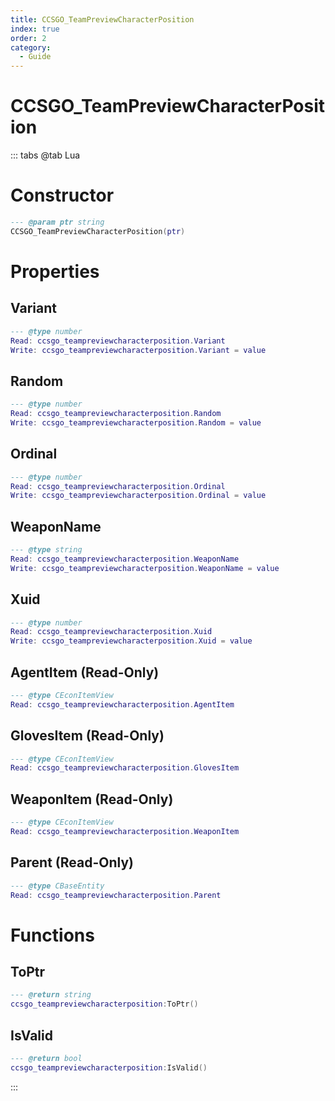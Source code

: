```yaml
---
title: CCSGO_TeamPreviewCharacterPosition
index: true
order: 2
category:
  - Guide
---
```


# CCSGO_TeamPreviewCharacterPosition

::: tabs
@tab Lua
# Constructor
```lua
--- @param ptr string
CCSGO_TeamPreviewCharacterPosition(ptr)
```
# Properties
## Variant 
```lua
--- @type number
Read: ccsgo_teampreviewcharacterposition.Variant
Write: ccsgo_teampreviewcharacterposition.Variant = value
```
## Random 
```lua
--- @type number
Read: ccsgo_teampreviewcharacterposition.Random
Write: ccsgo_teampreviewcharacterposition.Random = value
```
## Ordinal 
```lua
--- @type number
Read: ccsgo_teampreviewcharacterposition.Ordinal
Write: ccsgo_teampreviewcharacterposition.Ordinal = value
```
## WeaponName 
```lua
--- @type string
Read: ccsgo_teampreviewcharacterposition.WeaponName
Write: ccsgo_teampreviewcharacterposition.WeaponName = value
```
## Xuid 
```lua
--- @type number
Read: ccsgo_teampreviewcharacterposition.Xuid
Write: ccsgo_teampreviewcharacterposition.Xuid = value
```
## AgentItem (Read-Only)
```lua
--- @type CEconItemView
Read: ccsgo_teampreviewcharacterposition.AgentItem
```
## GlovesItem (Read-Only)
```lua
--- @type CEconItemView
Read: ccsgo_teampreviewcharacterposition.GlovesItem
```
## WeaponItem (Read-Only)
```lua
--- @type CEconItemView
Read: ccsgo_teampreviewcharacterposition.WeaponItem
```
## Parent (Read-Only)
```lua
--- @type CBaseEntity
Read: ccsgo_teampreviewcharacterposition.Parent
```
# Functions
## ToPtr
```lua
--- @return string
ccsgo_teampreviewcharacterposition:ToPtr()
```
## IsValid
```lua
--- @return bool
ccsgo_teampreviewcharacterposition:IsValid()
```

:::